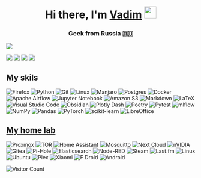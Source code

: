 <h1 align="center">Hi there, I'm <a href="https://vk.com/volokzhanin_vadim" target="_blank">Vadim</a>
<img src="https://github.com/blackcater/blackcater/raw/main/images/Hi.gif" height="32"/></h1>
<h3 align="center">Geek from Russia 🇷🇺</h3>


![](https://github-profile-summary-cards.vercel.app/api/cards/profile-details?username=VolokzhaninVadim&theme=solarized_dark)

![](https://github-profile-summary-cards.vercel.app/api/cards/most-commit-language?username=VolokzhaninVadim&theme=solarized_dark) ![](https://github-profile-summary-cards.vercel.app/api/cards/repos-per-language?username=VolokzhaninVadim&theme=solarized_dark)
![](https://github-profile-summary-cards.vercel.app/api/cards/stats?username=VolokzhaninVadim&theme=solarized_dark)
![](https://github-profile-summary-cards.vercel.app/api/cards/productive-time?username=VolokzhaninVadim&theme=solarized_dark)


## My skils

![Firefox](https://img.shields.io/badge/Firefox-FF7139?style=for-the-badge&logo=Firefox-Browser&logoColor=white) ![Python](https://img.shields.io/badge/python-3670A0?style=for-the-badge&logo=python&logoColor=ffdd54) ![Git](https://img.shields.io/badge/git-%23F05033.svg?style=for-the-badge&logo=git&logoColor=white) ![Linux](https://img.shields.io/badge/Linux-FCC624?style=for-the-badge&logo=linux&logoColor=black) ![Manjaro](https://img.shields.io/badge/Manjaro-35BF5C?style=for-the-badge&logo=Manjaro&logoColor=white) ![Postgres](https://img.shields.io/badge/postgres-%23316192.svg?style=for-the-badge&logo=postgresql&logoColor=white) ![Docker](https://img.shields.io/badge/docker-%230db7ed.svg?style=for-the-badge&logo=docker&logoColor=white) ![Apache Airflow](https://img.shields.io/badge/Apache%20Airflow-017CEE?style=for-the-badge&logo=Apache%20Airflow&logoColor=white) ![Jupyter Notebook](https://img.shields.io/badge/jupyter-%23FA0F00.svg?style=for-the-badge&logo=jupyter&logoColor=white) ![Amazon S3](https://img.shields.io/badge/Amazon%20S3-FF9900?style=for-the-badge&logo=amazons3&logoColor=white) ![Markdown](https://img.shields.io/badge/markdown-%23000000.svg?style=for-the-badge&logo=markdown&logoColor=white) ![LaTeX](https://img.shields.io/badge/latex-%23008080.svg?style=for-the-badge&logo=latex&logoColor=white) ![Visual Studio Code](https://img.shields.io/badge/Visual%20Studio%20Code-0078d7.svg?style=for-the-badge&logo=visual-studio-code&logoColor=white) ![Obsidian](https://img.shields.io/badge/Obsidian-%23483699.svg?style=for-the-badge&logo=obsidian&logoColor=white) ![Plotly Dash](https://img.shields.io/badge/plotly-3F4F75.svg?style=for-the-badge&logo=plotly&logoColor=white) ![Poetry](https://img.shields.io/badge/Poetry-%233B82F6.svg?style=for-the-badge&logo=poetry&logoColor=0B3D8D) ![Pytest](https://img.shields.io/badge/pytest-%23ffffff.svg?style=for-the-badge&logo=pytest&logoColor=2f9fe3) ![mlflow](https://img.shields.io/badge/mlflow-%23d9ead3.svg?style=for-the-badge&logo=numpy&logoColor=blue) ![NumPy](https://img.shields.io/badge/numpy-%23013243.svg?style=for-the-badge&logo=numpy&logoColor=white) ![Pandas](https://img.shields.io/badge/pandas-%23150458.svg?style=for-the-badge&logo=pandas&logoColor=white) ![PyTorch](https://img.shields.io/badge/PyTorch-%23EE4C2C.svg?style=for-the-badge&logo=PyTorch&logoColor=white) ![scikit-learn](https://img.shields.io/badge/scikit--learn-%23F7931E.svg?style=for-the-badge&logo=scikit-learn&logoColor=white) ![LibreOffice](https://img.shields.io/badge/LibreOffice-%2318A303?style=for-the-badge&logo=LibreOffice&logoColor=white)


## [My home lab](https://github.com/VolokzhaninVadim/server)

![Proxmox](https://img.shields.io/badge/proxmox-proxmox?style=for-the-badge&logo=proxmox&logoColor=%23E57000&labelColor=%232b2a33&color=%232b2a33)  ![TOR](https://img.shields.io/badge/tor-%237E4798.svg?style=for-the-badge&logo=tor-project&logoColor=white)  ![Home Assistant](https://img.shields.io/badge/home%20assistant-%2341BDF5.svg?style=for-the-badge&logo=home-assistant&logoColor=white) ![Mosquitto](https://img.shields.io/badge/mosquitto-%233C5280.svg?style=for-the-badge&logo=eclipsemosquitto&logoColor=white) ![Next Cloud](https://img.shields.io/badge/Next%20Cloud-0B94DE?style=for-the-badge&logo=nextcloud&logoColor=white) ![nVIDIA](https://img.shields.io/badge/cuda-000000.svg?style=for-the-badge&logo=nVIDIA&logoColor=green) ![Gitea](https://img.shields.io/badge/Gitea-34495E?style=for-the-badge&logo=gitea&logoColor=5D9425)  ![Pi-Hole](https://img.shields.io/badge/pihole-%2396060C.svg?style=for-the-badge&logo=pi-hole&logoColor=white) ![Elasticsearch](https://img.shields.io/badge/elasticsearch-%230377CC.svg?style=for-the-badge&logo=elasticsearch&logoColor=white) ![Node-RED](https://img.shields.io/badge/Node--RED-%238F0000.svg?style=for-the-badge&logo=node-red&logoColor=white) ![Steam](https://img.shields.io/badge/steam-%23000000.svg?style=for-the-badge&logo=steam&logoColor=white) ![Last.fm](https://img.shields.io/badge/last.fm-D51007?style=for-the-badge&logo=last.fm&logoColor=white) ![Linux](https://img.shields.io/badge/Linux-FCC624?style=for-the-badge&logo=linux&logoColor=black) ![Ubuntu](https://img.shields.io/badge/Ubuntu-E95420?style=for-the-badge&logo=ubuntu&logoColor=white) ![Plex](https://img.shields.io/badge/plex-%23E5A00D.svg?style=for-the-badge&logo=plex&logoColor=white) ![Xiaomi](https://img.shields.io/badge/Xiaomi-%23FF6900.svg?style=for-the-badge&logo=xiaomi&logoColor=white) ![F Droid](https://img.shields.io/badge/F_Droid-1976D2?style=for-the-badge&logo=f-droid&logoColor=white) ![Android](https://img.shields.io/badge/Android-3DDC84?style=for-the-badge&logo=android&logoColor=white)

![Visitor Count](https://komarev.com/ghpvc/?username=VolokzhaninVadim&label=PROFILE+VIEWS)





